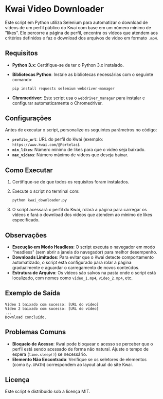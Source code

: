 
# Kwai Video Downloader

Este script em Python utiliza Selenium para automatizar o download de vídeos de um perfil público do Kwai com base em um número mínimo de "likes". Ele percorre a página de perfil, encontra os vídeos que atendem aos critérios definidos e faz o download dos arquivos de vídeo em formato `.mp4`.

## Requisitos

- **Python 3.x**: Certifique-se de ter o Python 3.x instalado.
- **Bibliotecas Python**: Instale as bibliotecas necessárias com o seguinte comando:

  ```bash
  pip install requests selenium webdriver-manager
  ```

- **Chromedriver**: Este script usa o `webdriver_manager` para instalar e configurar automaticamente o Chromedriver.

## Configurações

Antes de executar o script, personalize os seguintes parâmetros no código:

- **`profile_url`**: URL do perfil do Kwai (exemplo: `https://www.kwai.com/@Portelas`).
- **`min_likes`**: Número mínimo de likes para que o vídeo seja baixado.
- **`max_videos`**: Número máximo de vídeos que deseja baixar.

## Como Executar

1. Certifique-se de que todos os requisitos foram instalados.
2. Execute o script no terminal com:

   ```bash
   python kwai_downloader.py
   ```

3. O script acessará o perfil do Kwai, rolará a página para carregar os vídeos e fará o download dos vídeos que atendem ao mínimo de likes especificado.

## Observações

- **Execução em Modo Headless**: O script executa o navegador em modo "headless" (sem abrir a janela do navegador) para melhor desempenho.
- **Downloads Limitados**: Para evitar que o Kwai detecte comportamento automatizado, o script está configurado para rolar a página gradualmente e aguardar o carregamento de novos conteúdos.
- **Estrutura de Arquivo**: Os vídeos são salvos na pasta onde o script está localizado, com nomes como `video_1.mp4`, `video_2.mp4`, etc.

## Exemplo de Saída

```plaintext
Vídeo 1 baixado com sucesso: [URL do vídeo]
Vídeo 2 baixado com sucesso: [URL do vídeo]
...
Download concluído.
```

## Problemas Comuns

- **Bloqueio de Acesso**: Kwai pode bloquear o acesso se perceber que o perfil está sendo acessado de forma não natural. Ajuste o tempo de espera (`time.sleep()`) se necessário.
- **Elemento Não Encontrado**: Verifique se os seletores de elementos (como `By.XPATH`) correspondem ao layout atual do site Kwai.

## Licença

Este script é distribuído sob a licença MIT.
